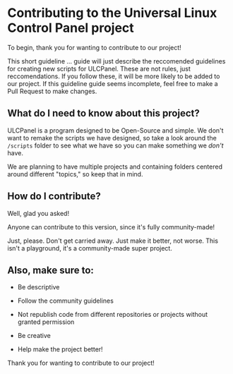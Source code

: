 # Contributing to the Universal Linux Control Panel project

To begin, thank you for wanting to contribute to our project!

This short guideline ... guide will just describe the reccomended guidelines for creating new scripts for ULCPanel. These are
not rules, just reccomendations. If you follow these, it will be more likely to be added to our project. If this guideline guide
seems incomplete, feel free to make a Pull Request to make changes.


## What do I need to know about this project?

ULCPanel is a program designed to be Open-Source and simple. We don't want to remake the scripts we have designed, so
take a look around the `/scripts` folder to see what we have so you can make something we *don't* have.

We are planning to have multiple projects and containing folders centered around different "topics," so keep that in mind.


## How do I contribute?

Well, glad you asked!

Anyone can contribute to this version, since it's fully community-made!


Just, please. Don't get carried away. Just make it better, not worse. 
This isn't a playground, it's a community-made super project.


## Also, make sure to:

* Be descriptive

* Follow the community guidelines

* Not republish code from different repositories or projects without granted permission

* Be creative

* Help make the project better!


Thank you for wanting to contribute to our project! 


